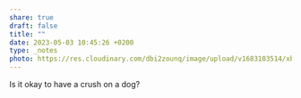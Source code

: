 ```yaml
---
share: true
draft: false
title: ""
date: 2023-05-03 10:45:26 +0200
type: _notes
photo: https://res.cloudinary.com/dbi2zounq/image/upload/v1683103514/xbyuosimltk5nedl61ww.jpg
---
```


Is it okay to have a crush on a dog?
